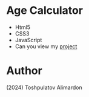 # Age Calculator

- Html5
- CSS3
- JavaScript
- Can you view my [project](https://toshpulatovalimardon.github.io/age-calculator/)

# Author 
(2024) Toshpulatov Alimardon
